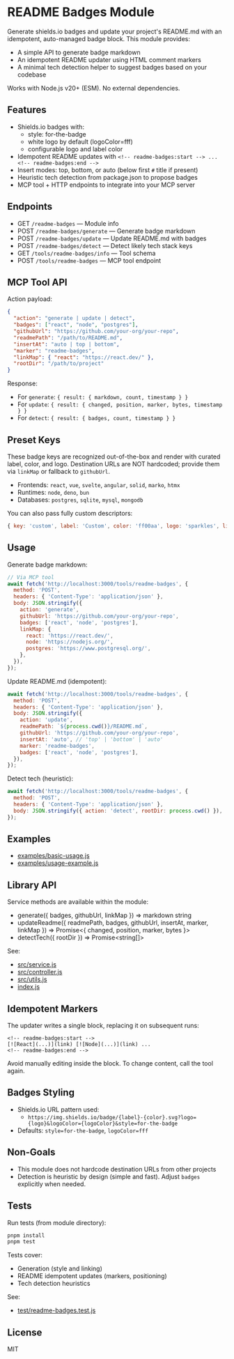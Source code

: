 # README Badges Module

Generate shields.io badges and update your project's README.md with an idempotent, auto-managed badge block. This module provides:

- A simple API to generate badge markdown
- An idempotent README updater using HTML comment markers
- A minimal tech detection helper to suggest badges based on your codebase

Works with Node.js v20+ (ESM). No external dependencies.

## Features

- Shields.io badges with:
  - style: for-the-badge
  - white logo by default (logoColor=fff)
  - configurable logo and label color
- Idempotent README updates with `<!-- readme-badges:start --> ... <!-- readme-badges:end -->`
- Insert modes: top, bottom, or auto (below first `#` title if present)
- Heuristic tech detection from package.json to propose badges
- MCP tool + HTTP endpoints to integrate into your MCP server

## Endpoints

- GET `/readme-badges` — Module info
- POST `/readme-badges/generate` — Generate badge markdown
- POST `/readme-badges/update` — Update README.md with badges
- POST `/readme-badges/detect` — Detect likely tech stack keys
- GET `/tools/readme-badges/info` — Tool schema
- POST `/tools/readme-badges` — MCP tool endpoint

## MCP Tool API

Action payload:

```json
{
  "action": "generate | update | detect",
  "badges": ["react", "node", "postgres"],
  "githubUrl": "https://github.com/your-org/your-repo",
  "readmePath": "/path/to/README.md",
  "insertAt": "auto | top | bottom",
  "marker": "readme-badges",
  "linkMap": { "react": "https://react.dev/" },
  "rootDir": "/path/to/project"
}
```

Response:

- For `generate`: `{ result: { markdown, count, timestamp } }`
- For `update`: `{ result: { changed, position, marker, bytes, timestamp } }`
- For `detect`: `{ result: { badges, count, timestamp } }`

## Preset Keys

These badge keys are recognized out-of-the-box and render with curated label, color, and logo. Destination URLs are NOT hardcoded; provide them via `linkMap` or fallback to `githubUrl`.

- Frontends: `react`, `vue`, `svelte`, `angular`, `solid`, `marko`, `htmx`
- Runtimes: `node`, `deno`, `bun`
- Databases: `postgres`, `sqlite`, `mysql`, `mongodb`

You can also pass fully custom descriptors:

```js
{ key: 'custom', label: 'Custom', color: 'ff00aa', logo: 'sparkles', link: 'https://example.com' }
```

## Usage

Generate badge markdown:

```js
// Via MCP tool
await fetch('http://localhost:3000/tools/readme-badges', {
  method: 'POST',
  headers: { 'Content-Type': 'application/json' },
  body: JSON.stringify({
    action: 'generate',
    githubUrl: 'https://github.com/your-org/your-repo',
    badges: ['react', 'node', 'postgres'],
    linkMap: {
      react: 'https://react.dev/',
      node: 'https://nodejs.org/',
      postgres: 'https://www.postgresql.org/',
    },
  }),
});
```

Update README.md (idempotent):

```js
await fetch('http://localhost:3000/tools/readme-badges', {
  method: 'POST',
  headers: { 'Content-Type': 'application/json' },
  body: JSON.stringify({
    action: 'update',
    readmePath: `${process.cwd()}/README.md`,
    githubUrl: 'https://github.com/your-org/your-repo',
    insertAt: 'auto', // 'top' | 'bottom' | 'auto'
    marker: 'readme-badges',
    badges: ['react', 'node', 'postgres'],
  }),
});
```

Detect tech (heuristic):

```js
await fetch('http://localhost:3000/tools/readme-badges', {
  method: 'POST',
  headers: { 'Content-Type': 'application/json' },
  body: JSON.stringify({ action: 'detect', rootDir: process.cwd() }),
});
```

## Examples

- [examples/basic-usage.js](examples/basic-usage.js)
- [examples/usage-example.js](examples/usage-example.js)

## Library API

Service methods are available within the module:

- generate({ badges, githubUrl, linkMap }) => markdown string
- updateReadme({ readmePath, badges, githubUrl, insertAt, marker, linkMap }) => Promise<{ changed, position, marker, bytes }>
- detectTech({ rootDir }) => Promise<string[]>

See:

- [src/service.js](src/service.js)
- [src/controller.js](src/controller.js)
- [src/utils.js](src/utils.js)
- [index.js](index.js)

## Idempotent Markers

The updater writes a single block, replacing it on subsequent runs:

```
<!-- readme-badges:start -->
[![React](...)](link) [![Node](...)](link) ...
<!-- readme-badges:end -->
```

Avoid manually editing inside the block. To change content, call the tool again.

## Badges Styling

- Shields.io URL pattern used:
  - `https://img.shields.io/badge/{label}-{color}.svg?logo={logo}&logoColor={logoColor}&style=for-the-badge`
- Defaults: `style=for-the-badge`, `logoColor=fff`

## Non-Goals

- This module does not hardcode destination URLs from other projects
- Detection is heuristic by design (simple and fast). Adjust `badges` explicitly when needed.

## Tests

Run tests (from module directory):

```sh
pnpm install
pnpm test
```

Tests cover:

- Generation (style and linking)
- README idempotent updates (markers, positioning)
- Tech detection heuristics

See:

- [test/readme-badges.test.js](test/readme-badges.test.js)

## License

MIT

